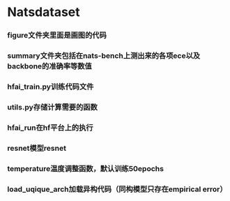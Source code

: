 # Natsdataset  

### figure文件夹里面是画图的代码  

### summary文件夹包括在nats-bench上测出来的各项ece以及backbone的准确率等数值

### hfai_train.py训练代码文件  

### utils.py存储计算需要的函数  

### hfai_run在hf平台上的执行

### resnet模型resnet

### temperature温度调整函数，默认训练50epochs

### load_uqique_arch加载异构代码（同构模型只存在empirical error）
